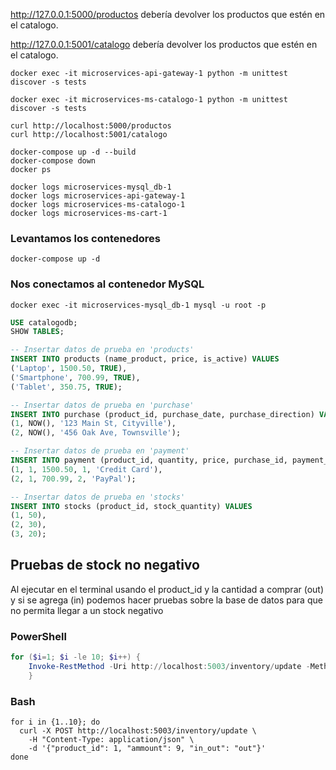 http://127.0.0.1:5000/productos debería devolver los productos que estén en el catalogo.

http://127.0.0.1:5001/catalogo debería devolver los productos que estén en el catalogo.

```shell
docker exec -it microservices-api-gateway-1 python -m unittest discover -s tests
```

```shell
docker exec -it microservices-ms-catalogo-1 python -m unittest discover -s tests
```

```shell
curl http://localhost:5000/productos
curl http://localhost:5001/catalogo   
```

```shell
docker-compose up -d --build
docker-compose down
docker ps
```

```shell
docker logs microservices-mysql_db-1 
docker logs microservices-api-gateway-1
docker logs microservices-ms-catalogo-1
docker logs microservices-ms-cart-1
```

### Levantamos los contenedores

```shell
docker-compose up -d
```

### Nos conectamos al contenedor MySQL

```shell
docker exec -it microservices-mysql_db-1 mysql -u root -p
```

```sql
USE catalogodb;
SHOW TABLES;
```

```sql
-- Insertar datos de prueba en 'products'
INSERT INTO products (name_product, price, is_active) VALUES
('Laptop', 1500.50, TRUE),
('Smartphone', 700.99, TRUE),
('Tablet', 350.75, TRUE);

-- Insertar datos de prueba en 'purchase'
INSERT INTO purchase (product_id, purchase_date, purchase_direction) VALUES
(1, NOW(), '123 Main St, Cityville'),
(2, NOW(), '456 Oak Ave, Townsville');

-- Insertar datos de prueba en 'payment'
INSERT INTO payment (product_id, quantity, price, purchase_id, payment_method) VALUES
(1, 1, 1500.50, 1, 'Credit Card'),
(2, 1, 700.99, 2, 'PayPal');

-- Insertar datos de prueba en 'stocks'
INSERT INTO stocks (product_id, stock_quantity) VALUES
(1, 50),
(2, 30),
(3, 20);
```

## Pruebas de stock no negativo

Al ejecutar en el terminal usando el product_id y la cantidad a comprar (out) y si se agrega (in) podemos hacer pruebas sobre la base de datos para que no permita llegar a un stock negativo

### PowerShell

```powershell
for ($i=1; $i -le 10; $i++) {
    Invoke-RestMethod -Uri http://localhost:5003/inventory/update -Method POST -Headers @{"Content-Type"="application/json"} -Body '{"product_id": 1, "ammount": 9, "in_out": "out"}'
    }
```

### Bash

```shell
for i in {1..10}; do
  curl -X POST http://localhost:5003/inventory/update \
    -H "Content-Type: application/json" \
    -d '{"product_id": 1, "ammount": 9, "in_out": "out"}'
done
```
